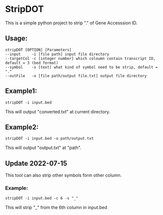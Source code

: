 # StripDOT
This is a simple python project to strip "." of Gene Accesssion ID.

## Usage:
    stripDOT [OPTION] [Parameters]
    --input     -i [file path] input file directory
    --targetCol -c [integer number] which coloumn contain transcript ID, default = 3 (bed format)
    --symbol    -s [text] what kind of symbol need to be strip, default = "."
    --outFile   -o [file path/output file.txt] output file directory

## Example1:
`stripDOT -i input.bed`

This will output "converted.txt" at current directory.

## Example2:
`stripDOT -i input.bed -o path/output.txt`

This will output "output.txt" at "path".

## Update 2022-07-15
This tool can also strip other symbols form other column.

### Example:
`stripDOT -i input.bed -c 6 -s "_"`

This will strip "_" from the 6th column in input.bed 
